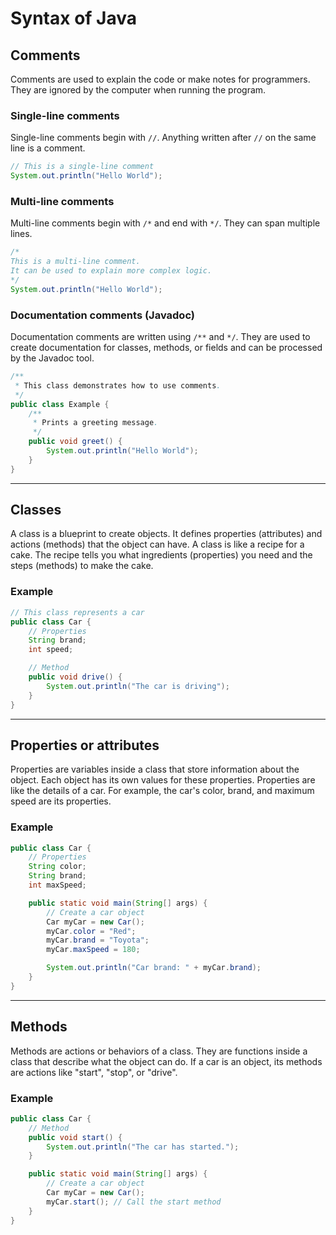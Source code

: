 # Syntax of Java

## Comments

Comments are used to explain the code or make notes for programmers. They are ignored by the computer when running the program.

### Single-line comments
Single-line comments begin with `//`. Anything written after `//` on the same line is a comment.

```java
// This is a single-line comment
System.out.println("Hello World");
```

### Multi-line comments
Multi-line comments begin with `/*` and end with `*/`. They can span multiple lines.

```java
/*
This is a multi-line comment.
It can be used to explain more complex logic.
*/
System.out.println("Hello World");
```

### Documentation comments (Javadoc)
Documentation comments are written using `/**` and `*/`. They are used to create documentation for classes, methods, or fields and can be processed by the Javadoc tool.

```java
/**
 * This class demonstrates how to use comments.
 */
public class Example {
    /**
     * Prints a greeting message.
     */
    public void greet() {
        System.out.println("Hello World");
    }
}
```

---

## Classes

A class is a blueprint to create objects. It defines properties (attributes) and actions (methods) that the object can have. A class is 
like a recipe for a cake. The recipe tells you what ingredients (properties) you need and the steps (methods) to make the cake.

### Example
```java
// This class represents a car
public class Car {
    // Properties
    String brand;
    int speed;

    // Method
    public void drive() {
        System.out.println("The car is driving");
    }
}
```

---

## Properties or attributes

Properties are variables inside a class that store information about the object. Each object has its own values for these properties. 
Properties are like the details of a car. For example, the car's color, brand, and maximum speed are its properties.

### Example
```java
public class Car {
    // Properties
    String color;
    String brand;
    int maxSpeed;

    public static void main(String[] args) {
        // Create a car object
        Car myCar = new Car();
        myCar.color = "Red";
        myCar.brand = "Toyota";
        myCar.maxSpeed = 180;

        System.out.println("Car brand: " + myCar.brand);
    }
}
```

---

## Methods

Methods are actions or behaviors of a class. They are functions inside a class that describe what the object can do. If a car is an object, 
its methods are actions like "start", "stop", or "drive".

### Example
```java
public class Car {
    // Method
    public void start() {
        System.out.println("The car has started.");
    }

    public static void main(String[] args) {
        // Create a car object
        Car myCar = new Car();
        myCar.start(); // Call the start method
    }
}
```
